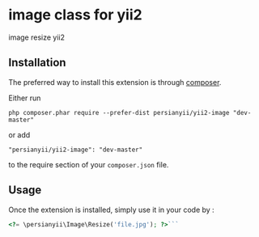 image class for yii2
=========================
image resize yii2

Installation
------------

The preferred way to install this extension is through [composer](http://getcomposer.org/download/).

Either run

```
php composer.phar require --prefer-dist persianyii/yii2-image "dev-master"
```

or add

```
"persianyii/yii2-image": "dev-master"
```

to the require section of your `composer.json` file.


Usage
-----

Once the extension is installed, simply use it in your code by  :

```php
<?= \persianyii\Image\Resize('file.jpg'); ?>```
